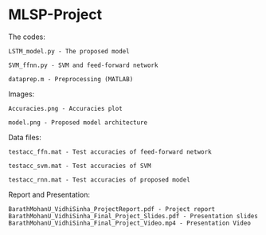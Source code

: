 # MLSP-Project

The codes:

	LSTM_model.py - The proposed model

	SVM_ffnn.py - SVM and feed-forward network

	dataprep.m - Preprocessing (MATLAB)

Images:

	Accuracies.png - Accuracies plot

	model.png - Proposed model architecture

Data files:

	testacc_ffn.mat - Test accuracies of feed-forward network

	testacc_svm.mat - Test accuracies of SVM

	testacc_rnn.mat - Test accuracies of proposed model

Report and Presentation:

	BarathMohanU_VidhiSinha_ProjectReport.pdf - Project report
	BarathMohanU_VidhiSinha_Final_Project_Slides.pdf - Presentation slides
	BarathMohanU_VidhiSinha_Final_Project_Video.mp4 - Presentation Video